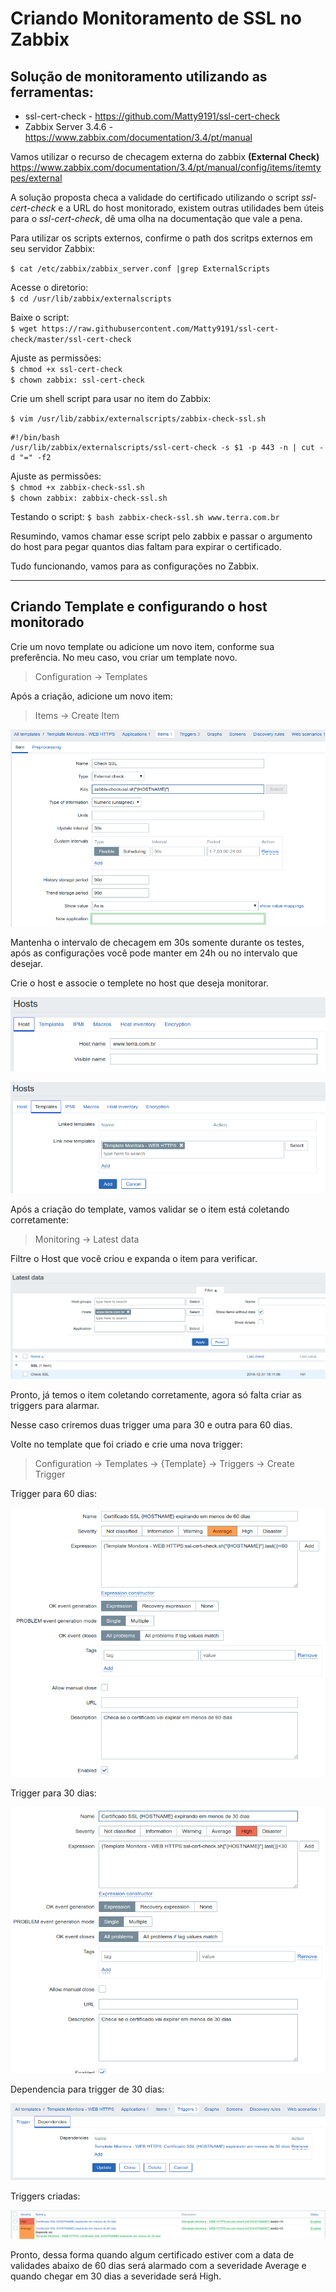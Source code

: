 # Criando Monitoramento de SSL no Zabbix

## Solução de monitoramento utilizando as ferramentas:

- ssl-cert-check - https://github.com/Matty9191/ssl-cert-check
- Zabbix Server 3.4.6 - https://www.zabbix.com/documentation/3.4/pt/manual

Vamos utilizar o recurso de checagem externa do zabbix **(External Check)** https://www.zabbix.com/documentation/3.4/pt/manual/config/items/itemtypes/external

A solução proposta checa a validade do certificado utilizando o script *ssl-cert-check* e a URL do host monitorado, existem outras utilidades bem úteis para o *ssl-cert-check*, dê uma olha na documentação que vale a pena.

Para utilizar os scripts externos, confirme o path dos scritps externos em seu servidor Zabbix:

`$ cat /etc/zabbix/zabbix_server.conf |grep ExternalScripts`

Acesse o diretorio:  
`$ cd /usr/lib/zabbix/externalscripts`  

Baixe o script:  
`$ wget https://raw.githubusercontent.com/Matty9191/ssl-cert-check/master/ssl-cert-check`  

Ajuste as permissões:    
`$ chmod +x ssl-cert-check`  
`$ chown zabbix: ssl-cert-check`

Crie um shell script para usar no item do Zabbix:

`$ vim /usr/lib/zabbix/externalscripts/zabbix-check-ssl.sh `

```shell
#!/bin/bash
/usr/lib/zabbix/externalscripts/ssl-cert-check -s $1 -p 443 -n | cut -d "=" -f2
```

Ajuste as permissões:  
`$ chmod +x zabbix-check-ssl.sh`  
`$ chown zabbix: zabbix-check-ssl.sh`

Testando o script:
`$ bash zabbix-check-ssl.sh www.terra.com.br`

Resumindo, vamos chamar esse script pelo zabbix e passar o argumento do host para pegar quantos dias faltam para expirar o certificado.

Tudo funcionando, vamos para as configurações no Zabbix.

---

## Criando Template e configurando o host monitorado

Crie um novo template ou adicione um novo item, conforme sua preferência.
No meu caso, vou criar um template novo.

> Configuration -> Templates

Após a criação, adicione um novo item:

> Items -> Create Item

![Create Item](https://github.com/terasaka/repo-img/raw/master/create-item.png)

Mantenha o intervalo de checagem em 30s somente durante os testes, após as configurações você pode manter em 24h ou no intervalo que desejar.

Crie o host e associe o templete no host que deseja monitorar.

![Host](https://github.com/terasaka/repo-img/raw/master/host.png)

![Host-Template](https://github.com/terasaka/repo-img/raw/master/host-template.png)

Após a criação do template, vamos validar se o item está coletando corretamente:

> Monitoring -> Latest data

Filtre o Host que você criou e expanda o item para verificar.

![Item](https://github.com/terasaka/repo-img/raw/master/item.png)

Pronto, já temos o item coletando corretamente, agora só falta criar as triggers para alarmar.

Nesse caso criremos duas trigger uma para 30 e outra para 60 dias.

Volte no template que foi criado e crie uma nova trigger:

> Configuration -> Templates -> {Template} -> Triggers -> Create Trigger

Trigger para 60 dias:

![Trigger-60](https://github.com/terasaka/repo-img/raw/master/trigger-60.png)

Trigger para 30 dias:

![Trigger-30](https://github.com/terasaka/repo-img/raw/master/trigger-30.png)

Dependencia para trigger de 30 dias:

![Trigger-60-Dependencies](https://github.com/terasaka/repo-img/raw/master/trigger-60-dependencies.png)

Triggers criadas:

![Triggers](https://github.com/terasaka/repo-img/raw/master/triggers.png)

Pronto, dessa forma quando algum certificado estiver com a data de validades abaixo de 60 dias será alarmado com a severidade Average e quando chegar em 30 dias a severidade será High.
